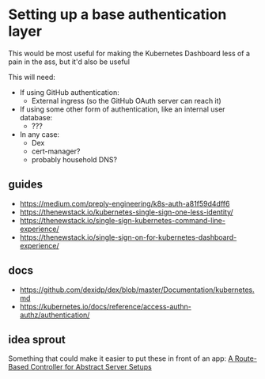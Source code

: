 # Setting up a base authentication layer

This would be most useful for making the Kubernetes Dashboard less of a pain in the ass, but it'd also be useful

This will need:

- If using GitHub authentication:
  - External ingress (so the GitHub OAuth server can reach it)
- If using some other form of authentication, like an internal user database:
  - ???
- In any case:
  - Dex
  - cert-manager?
  - probably household DNS?

## guides

- https://medium.com/preply-engineering/k8s-auth-a81f59d4dff6
- https://thenewstack.io/kubernetes-single-sign-one-less-identity/
- https://thenewstack.io/single-sign-kubernetes-command-line-experience/
- https://thenewstack.io/single-sign-on-for-kubernetes-dashboard-experience/

## docs

- https://github.com/dexidp/dex/blob/master/Documentation/kubernetes.md
- https://kubernetes.io/docs/reference/access-authn-authz/authentication/

## idea sprout

Something that could make it easier to put these in front of an app: [A Route-Based Controller for Abstract Server Setups](912833ab-495c-47ff-bb85-fa4f7dea4bc5.md)
